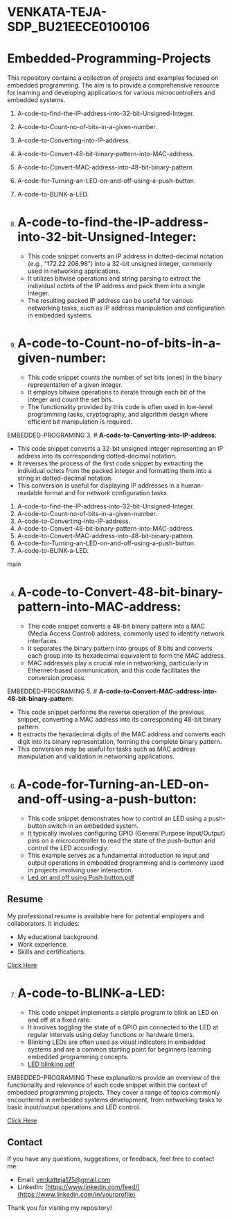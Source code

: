# VENKATA-TEJA-SDP_BU21EECE0100106

# Embedded-Programming-Projects
This repository contains a collection of projects and examples focused on embedded programming. The aim is to provide a comprehensive resource for learning and developing applications for various microcontrollers and embedded systems.

1. A-code-to-find-the-IP-address-into-32-bit-Unsigned-Integer.
2. A-code-to-Count-no-of-bits-in-a-given-number.
3. A-code-to-Converting-into-IP-address.
4. A-code-to-Convert-48-bit-binary-pattern-into-MAC-address.
5. A-code-to-Convert-MAC-address-into-48-bit-binary-pattern.
6. A-code-for-Turning-an-LED-on-and-off-using-a-push-button.
7. A-code-to-BLINK-a-LED.


1. # **A-code-to-find-the-IP-address-into-32-bit-Unsigned-Integer**:
   - This code snippet converts an IP address in dotted-decimal notation (e.g., "172.22.208.98") into a 32-bit unsigned integer, commonly used in networking applications.
   - It utilizes bitwise operations and string parsing to extract the individual octets of the IP address and pack them into a single integer.
   - The resulting packed IP address can be useful for various networking tasks, such as IP address manipulation and configuration in embedded systems.

2. # **A-code-to-Count-no-of-bits-in-a-given-number**:
   - This code snippet counts the number of set bits (ones) in the binary representation of a given integer.
   - It employs bitwise operations to iterate through each bit of the integer and count the set bits.
   - The functionality provided by this code is often used in low-level programming tasks, cryptography, and algorithm design where efficient bit manipulation is required.

EMBEDDED-PROGRAMING
3. # **A-code-to-Converting-into-IP-address**:
   - This code snippet converts a 32-bit unsigned integer representing an IP address into its corresponding dotted-decimal notation.
   - It reverses the process of the first code snippet by extracting the individual octets from the packed integer and formatting them into a string in dotted-decimal notation.
   - This conversion is useful for displaying IP addresses in a human-readable format and for network configuration tasks.

1. A-code-to-find-the-IP-address-into-32-bit-Unsigned-Integer.
2. A-code-to-Count-no-of-bits-in-a-given-number.
3. A-code-to-Converting-into-IP-address.
4. A-code-to-Convert-48-bit-binary-pattern-into-MAC-address.
5. A-code-to-Convert-MAC-address-into-48-bit-binary-pattern.
6. A-code-for-Turning-an-LED-on-and-off-using-a-push-button.
7. A-code-to-BLINK-a-LED.

main

4. # **A-code-to-Convert-48-bit-binary-pattern-into-MAC-address**:
   - This code snippet converts a 48-bit binary pattern into a MAC (Media Access Control) address, commonly used to identify network interfaces.
   - It separates the binary pattern into groups of 8 bits and converts each group into its hexadecimal equivalent to form the MAC address.
   - MAC addresses play a crucial role in networking, particularly in Ethernet-based communication, and this code facilitates the conversion process.

 EMBEDDED-PROGRAMING
5. # **A-code-to-Convert-MAC-address-into-48-bit-binary-pattern**:
   - This code snippet performs the reverse operation of the previous snippet, converting a MAC address into its corresponding 48-bit binary pattern.
   - It extracts the hexadecimal digits of the MAC address and converts each digit into its binary representation, forming the complete binary pattern.
   - This conversion may be useful for tasks such as MAC address manipulation and validation in networking applications.

6. # **A-code-for-Turning-an-LED-on-and-off-using-a-push-button**:
   - This code snippet demonstrates how to control an LED using a push-button switch in an embedded system.
   - It typically involves configuring GPIO (General Purpose Input/Output) pins on a microcontroller to read the state of the push-button and control the LED accordingly.
   - This example serves as a fundamental introduction to input and output operations in embedded programming and is commonly used in projects involving user interaction.
   - [Led on and off using Push button.pdf](https://github.com/venkat-teja-17/Embedded-Programming-Projects/files/15505635/Led.on.and.off.using.Push.button.pdf)



## Resume
My professional resume is available here for potential employers and collaborators. It includes:
- My educational background.
- Work experience.
- Skills and certifications.

<a href="URL_OF_YOUR_HTML_FILE">Click Here</a>



7. # **A-code-to-BLINK-a-LED**:
   - This code snippet implements a simple program to blink an LED on and off at a fixed rate.
   - It involves toggling the state of a GPIO pin connected to the LED at regular intervals using delay functions or hardware timers.
   - Blinking LEDs are often used as visual indicators in embedded systems and are a common starting point for beginners learning embedded programming concepts.
   - [LED blinking.pdf](https://github.com/venkat-teja-17/Embedded-Programming-Projects/files/15505637/LED.blinking.pdf)


EMBEDDED-PROGRAMING
These explanations provide an overview of the functionality and relevance of each code snippet within the context of embedded programming projects. They cover a range of topics commonly encountered in embedded systems development, from networking tasks to basic input/output operations and LED control.


<a href="URL_OF_YOUR_HTML_FILE">Click Here</a>






## Contact
If you have any questions, suggestions, or feedback, feel free to contact me:
- Email: [venkatteja175@gmail.com](mailto:your-email@example.com)
- LinkedIn: [https://www.linkedin.com/feed/](https://www.linkedin.com/in/yourprofile)


Thank you for visiting my repository!
